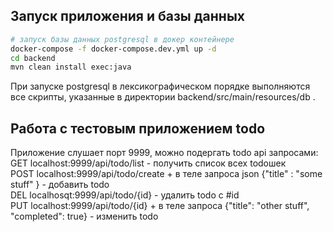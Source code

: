 ## Запуск приложения и базы данных
```bash
# запуск базы данных postgresql в докер контейнере
docker-compose -f docker-compose.dev.yml up -d
cd backend
mvn clean install exec:java
```
При запуске postgresql в лексикографическом порядке выполняются все скрипты,
указанные в директории backend/src/main/resources/db .

## Работа с тестовым приложением todo
Приложение слушает порт 9999, можно подергать todo api запросами:<br> 
GET localhost:9999/api/todo/list - получить список всех todoшек<br>
POST localhost:9999/api/todo/create + в теле запроса json {"title" : "some stuff" } - добавить todo<br>
DEL localhosqt:9999/api/todo/{id} - удалить todo с #id<br>
PUT localhost:9999/api/todo/{id} + в теле запроса {"title": "other stuff", "completed": true} - изменить todo<br>  
 